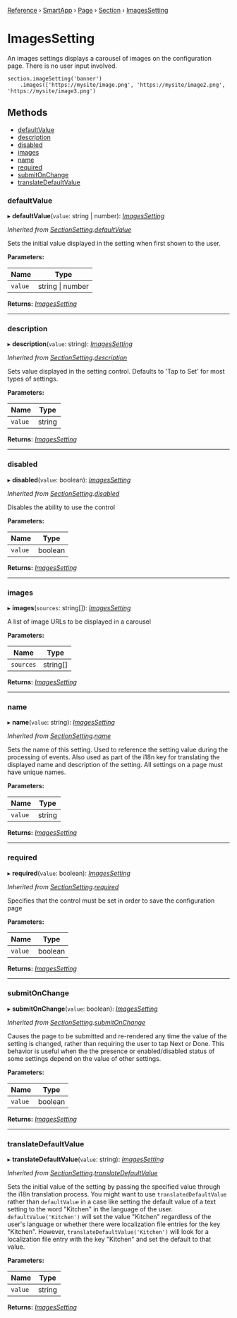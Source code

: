 [Reference](../index) › [SmartApp](_smart_app_d_.smartapp.md) › [Page](_pages_page_d_.page.md) › [Section](_pages_section_d_.section.md) ›  [ImagesSetting](_pages_images_setting_d_.imagessetting.md)

# ImagesSetting

An images settings displays a carousel of images on the configuration page. There is no user input involved.
```
section.imageSetting('banner')
    .images(['https://mysite/image.png', 'https://mysite/image2.png', 'https://mysite/image3.png')
```

## Methods

* [defaultValue](_pages_images_setting_d_.imagessetting.md#defaultvalue)
* [description](_pages_images_setting_d_.imagessetting.md#description)
* [disabled](_pages_images_setting_d_.imagessetting.md#disabled)
* [images](_pages_images_setting_d_.imagessetting.md#images)
* [name](_pages_images_setting_d_.imagessetting.md#name)
* [required](_pages_images_setting_d_.imagessetting.md#required)
* [submitOnChange](_pages_images_setting_d_.imagessetting.md#submitonchange)
* [translateDefaultValue](_pages_images_setting_d_.imagessetting.md#translatedefaultvalue)


###  defaultValue

▸ **defaultValue**(`value`: string | number): *[ImagesSetting](_pages_images_setting_d_.imagessetting.md)*

*Inherited from [SectionSetting](_pages_section_setting_d_.sectionsetting.md).[defaultValue](_pages_section_setting_d_.sectionsetting.md#defaultvalue)*

Sets the initial value displayed in the setting when first shown to the user.

**Parameters:**

Name | Type |
------ | ------ |
`value` | string &#124; number |

**Returns:** *[ImagesSetting](_pages_images_setting_d_.imagessetting.md)*

___

###  description

▸ **description**(`value`: string): *[ImagesSetting](_pages_images_setting_d_.imagessetting.md)*

*Inherited from [SectionSetting](_pages_section_setting_d_.sectionsetting.md).[description](_pages_section_setting_d_.sectionsetting.md#description)*

Sets value displayed in the setting control. Defaults to 'Tap to Set' for most types of settings.

**Parameters:**

Name | Type |
------ | ------ |
`value` | string |

**Returns:** *[ImagesSetting](_pages_images_setting_d_.imagessetting.md)*

___

###  disabled

▸ **disabled**(`value`: boolean): *[ImagesSetting](_pages_images_setting_d_.imagessetting.md)*

*Inherited from [SectionSetting](_pages_section_setting_d_.sectionsetting.md).[disabled](_pages_section_setting_d_.sectionsetting.md#disabled)*

Disables the ability to use the control

**Parameters:**

Name | Type |
------ | ------ |
`value` | boolean |

**Returns:** *[ImagesSetting](_pages_images_setting_d_.imagessetting.md)*

___

###  images

▸ **images**(`sources`: string[]): *[ImagesSetting](_pages_images_setting_d_.imagessetting.md)*

A list of image URLs to be displayed in a carousel

**Parameters:**

Name | Type |
------ | ------ |
`sources` | string[] |

**Returns:** *[ImagesSetting](_pages_images_setting_d_.imagessetting.md)*

___

###  name

▸ **name**(`value`: string): *[ImagesSetting](_pages_images_setting_d_.imagessetting.md)*

*Inherited from [SectionSetting](_pages_section_setting_d_.sectionsetting.md).[name](_pages_section_setting_d_.sectionsetting.md#name)*

Sets the name of this setting. Used to reference the setting value during the processing of events. Also
used as part of the i18n key for translating the displayed name and description of the setting. All settings
on a page must have unique names.

**Parameters:**

Name | Type |
------ | ------ |
`value` | string |

**Returns:** *[ImagesSetting](_pages_images_setting_d_.imagessetting.md)*

___

###  required

▸ **required**(`value`: boolean): *[ImagesSetting](_pages_images_setting_d_.imagessetting.md)*

*Inherited from [SectionSetting](_pages_section_setting_d_.sectionsetting.md).[required](_pages_section_setting_d_.sectionsetting.md#required)*

Specifies that the control must be set in order to save the configuration page

**Parameters:**

Name | Type |
------ | ------ |
`value` | boolean |

**Returns:** *[ImagesSetting](_pages_images_setting_d_.imagessetting.md)*

___

###  submitOnChange

▸ **submitOnChange**(`value`: boolean): *[ImagesSetting](_pages_images_setting_d_.imagessetting.md)*

*Inherited from [SectionSetting](_pages_section_setting_d_.sectionsetting.md).[submitOnChange](_pages_section_setting_d_.sectionsetting.md#submitonchange)*

Causes the page to be submitted and re-rendered any time the value of the setting is changed, rather than
requiring the user to tap Next or Done. This behavior is useful when the the presence or enabled/disabled
status of some settings depend on the value of other settings.

**Parameters:**

Name | Type |
------ | ------ |
`value` | boolean |

**Returns:** *[ImagesSetting](_pages_images_setting_d_.imagessetting.md)*

___

###  translateDefaultValue

▸ **translateDefaultValue**(`value`: string): *[ImagesSetting](_pages_images_setting_d_.imagessetting.md)*

*Inherited from [SectionSetting](_pages_section_setting_d_.sectionsetting.md).[translateDefaultValue](_pages_section_setting_d_.sectionsetting.md#translatedefaultvalue)*

Sets the initial value of the setting by passing the specified value through the i18n translation process.
You might want to use `translatedDefaultValue` rather than `defaultValue` in a case like setting the
default value of a text setting to the word "Kitchen" in the language of the user. `defaultValue('Kitchen')`
will set the value "Kitchen" regardless of the user's language or whether there were localization file entries
for the key "Kitchen". However, `translateDefaultValue('Kitchen')` will look for a localization file entry
with the key "Kitchen" and set the default to that value.

**Parameters:**

Name | Type |
------ | ------ |
`value` | string |

**Returns:** *[ImagesSetting](_pages_images_setting_d_.imagessetting.md)*

